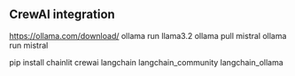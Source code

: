 ## CrewAI integration
https://ollama.com/download/
ollama run llama3.2
ollama pull mistral
ollama run mistral

pip install chainlit crewai langchain langchain_community langchain_ollama
